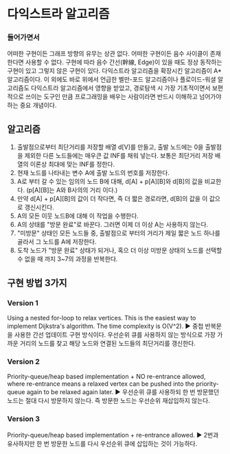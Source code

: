 # 다익스트라 알고리즘

### 들어가면서 
어떠한 구현이든 그래프 방향의 유무는 상관 없다. 어떠한 구현이든 음수 사이클이 존재한다면 사용할 수 없다. 구현에 따라 음수 간선(幹線, Edge)이 있을 때도 정상 동작하는 구현이 있고 그렇지 않은 구현이 있다.
다익스트라 알고리즘을 확장시킨 알고리즘이 A* 알고리즘이다. 이 외에도 바로 위에서 언급한 벨만-포드 알고리즘이나 플로이드-워셜 알고리즘도 다익스트라 알고리즘에서 영향을 받았고, 경로탐색 시 가장 기초적이면서 보편적으로 쓰이는 도구인 만큼 프로그래밍을 배우는 사람이라면 반드시 이해하고 넘어가야 하는 중요 개념이다.

## 알고리즘
1. 출발점으로부터 최단거리를 저장할 배열 d[V]를 만들고, 출발 노드에는 0을 출발점을 제외한 다른 노드들에는 매우큰 값 INF를 채워 넣는다. 보통은 최단거리 저장 배열의 이론상 최대에 맞는 INF를 정한다.
2. 현재 노드를 나타내는 변수 A에 출발 노드의 번호를 저장한다.
3. A로 부터 갈 수 있는 임의의 노드 B에 대해, d[A] + p[A][B]와 d[B]의 값을 비교한다. (p[A][B]는 A와 B사의의 거리 이다.)
4. 만약 d[A] + p[A][B]의 값이 더 작다면, 즉 더 짧은 경로라면, d[B]의 값을 이 값으로 갱신시킨다.
5. A의 모든 이웃 노드B에 대해 이 작업을 수행한다.
6. A의 상태를 "방문 완료"로 바꾼다. 그러면 이제 더 이상 A는 사용하지 않는다.
7. "미방문" 상태인 모든 노드들 중, 출발점으로 부터의 거리가 제일 짧은 노드 하나를 골라서 그 노드를 A에 저장한다.
8. 도착 노드가 "방문 완료" 상태가 되거나, 혹으 더 이상 미방문 상태의 노드를 선택할 수 없을 때 까지 3~7의 과정을 반복한다.

## 구현 방법 3가지
### Version 1 
Using a nested for-loop to relax vertices. This is the easiest way to implement Dijkstra's algorithm. The time complexity is O(V^2).
▶ 중첩 반복문을 사용한 간선 업데이트 구현 방식이다. 우선순위 큐를 사용하지 않는 방식으로 가장 가까운 거리의 노드를 찾고 해당 노드와 연결된 노드들의 최단거리를 갱신한다.
 
### Version 2
Priority-queue/heap based implementation + NO re-entrance allowed, where re-entrance means a relaxed vertex can be pushed into the priority-queue again to be relaxed again later.
▶ 우선순위 큐를 사용하되 한 번 방문했던 노드는 절대 다시 방문하지 않는다. 즉 방문한 노드는 우선순위 재삽입하지 않는다. 
 
### Version 3
Priority-queue/heap based implementation + re-entrance allowed.
▶ 2번과 유사하지만 한 번 방문한 노드를 다시 우선순위 큐에 삽입하는 것이 가능하다.
 